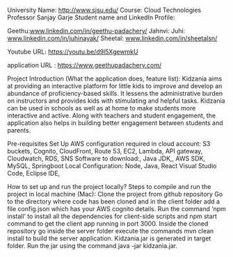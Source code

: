  
University Name: http://www.sjsu.edu/
Course: Cloud Technologies
Professor Sanjay Garje
Student name and LinkedIn Profile:

Geethu:www.linkedin.com/in/geethu-padachery/
Jahnvi:
Juhi: www.linkedin.com/in/juhinayak/
Sheetal: www.linkedin.com/in/sheetalsn/

Youtube URL: https://youtu.be/d9l5XgewmkU

application URL : https://www.geethupadachery.com/

Project Introduction (What the application does, feature list):
Kidzania aims at providing an interactive platform for little kids to improve and develop an abundance of proficiency-based skills.
It lessens the administrative burden on instructors and provides kids with stimulating and helpful tasks.
Kidzania can be used in schools as well as at home to make students more interactive and active.
Along with teachers and student engagement, the application also helps in building better engagement between students and parents.

Pre-requisites Set Up
AWS configuration required in cloud account: S3 buckets, Cognito, CloudFront, Route 53, EC2, Lambda, API gateway, Cloudwatch, RDS, SNS
Software to download:, Java JDK,, AWS SDK, MySQL, Springboot
Local Configuration: Node, Java, React Visual Studio Code, Eclipse IDE, 

How to set up and run the project locally?
Steps to compile and run the project in local machine (Mac):
Clone the project from github repository
Go to the directory where code has been cloned and in the client folder add a file config.json which has your AWS cognito details. Run the command ‘npm install’ to install all the dependencies for client-side scripts and npm start command to get the client app running in port 3000.
Inside the cloned repository go inside the server folder execute the commands mvn clean install to build the server application. Kidzania.jar is generated in target folder. Run the jar using the command java -jar kidzania.jar.
 
